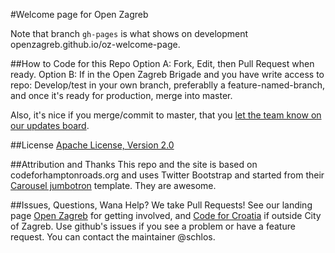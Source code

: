 #Welcome page for Open Zagreb

Note that branch `gh-pages` is what shows on development openzagreb.github.io/oz-welcome-page.

##How to Code for this Repo
Option A: Fork, Edit, then Pull Request when ready.
Option B: If in the Open Zagreb Brigade and you have write access to repo: Develop/test in your own branch, preferablly a feature-named-branch, and once it's ready for production, merge into master.

Also, it's nice if you merge/commit to master, that you [let the team know on our updates board](http://codeforcroatia.org/projects/pocetna_stranica_open_zagreb). 

##License
[Apache License, Version 2.0](http://www.apache.org/licenses/LICENSE-2.0)

##Attribution and Thanks
This repo and the site is based on codeforhamptonroads.org and uses Twitter Bootstrap and started from their [Carousel jumbotron](http://twitter.github.com/bootstrap/examples/carousel.html) template. They are awesome.

##Issues, Questions, Wana Help?
We take Pull Requests! See our landing page [Open Zagreb](http://codeforcroatia.open.hr/openzagreb) for getting involved, and [Code for Croatia](http://codeforcroatia.open.hr) if outside City of Zagreb. Use github's issues if you see a problem or have a feature request. You can contact the maintainer @schlos.
